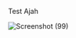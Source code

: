 Test Ajah

![Screenshot (99)](https://github.com/yongkey/Allfalah/assets/83324669/54b347e5-5fb9-49a4-bdd0-293b34a4581a)
